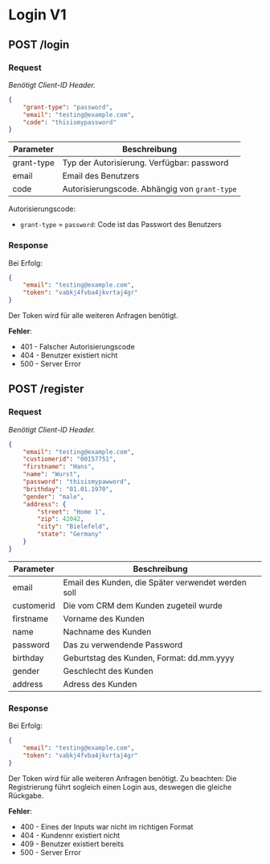 # Login V1

## POST /login
### Request
_Benötigt Client-ID Header._
```json
{
    "grant-type": "password",
    "email": "testing@example.com",
    "code": "thisismypassword"
}
```
| Parameter  | Beschreibung |
|------------|--------------|
| grant-type | Typ der Autorisierung. Verfügbar: password |
| email      | Email des Benutzers |
| code       | Autorisierungscode. Abhängig von `grant-type` |

Autorisierungscode:
- `grant-type` = `password`: Code ist das Passwort des Benutzers

### Response
Bei Erfolg:
```json
{
    "email": "testing@example.com",
    "token": "vabkj4fvba4jkvrtaj4gr"
}
```
Der Token wird für alle weiteren Anfragen benötigt.

__Fehler__:
- 401 - Falscher Autorisierungscode
- 404 - Benutzer existiert nicht
- 500 - Server Error


## POST /register
### Request
_Benötigt Client-ID Header._
```json
{
    "email": "testing@example.com",
    "custiomerid": "00157751",
    "firstname": "Hans",
    "name": "Wurst",
    "password": "thisismypawword",
    "brithday": "01.01.1970",
    "gender": "male",
    "address": {
        "street": "Home 1",
        "zip": 42042,
        "city": "Bielefeld",
        "state": "Germany"
    }
}
```
| Parameter  | Beschreibung |
|------------|--------------|
| email      | Email des Kunden, die Später verwendet werden soll |
| customerid | Die vom CRM dem Kunden zugeteil wurde |
| firstname  | Vorname des Kunden |
| name       | Nachname des Kunden |
| password   | Das zu verwendende Password |
| birthday   | Geburtstag des Kunden, Format: dd.mm.yyyy |
| gender     | Geschlecht des Kunden |
| address    | Adress des Kunden |

### Response
Bei Erfolg:
```json
{
    "email": "testing@example.com",
    "token": "vabkj4fvba4jkvrtaj4gr"
}
```
Der Token wird für alle weiteren Anfragen benötigt. Zu beachten: Die Registrierung führt sogleich einen Login aus, deswegen die gleiche Rückgabe.

__Fehler__:
- 400 - Eines der Inputs war nicht im richtigen Format
- 404 - Kundennr existiert nicht
- 409 - Benutzer existiert bereits
- 500 - Server Error
